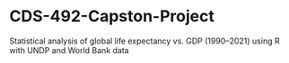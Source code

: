 # CDS-492-Capston-Project
Statistical analysis of global life expectancy vs. GDP (1990–2021) using R with UNDP and World Bank data
